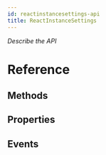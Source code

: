```yaml
---
id: reactinstancesettings-api
title: ReactInstanceSettings
---
```


*Describe the API*

# Reference

## Methods

## Properties

## Events


<!-- namespace Microsoft.ReactNative
{
    [webhosthidden]
    runtimeclass ReactInstanceSettings 
    {
        ReactInstanceSettings();

        Boolean UseWebDebugger { get; set; };
        Boolean UseLiveReload { get; set; };
        Boolean UseDirectDebugger { get; set; };
        Boolean UseJsi { get; set; };
        Boolean EnableJITCompilation { get; set; };
        Boolean EnableByteCodeCaching { get; set; };

        String ByteCodeFileUri { get; set; };
        String DebugHost { get; set; };
        String DebugBundlePath { get; set; };
        String BundleRootPath { get; set; };
    }
} -->
